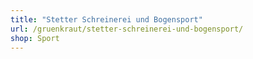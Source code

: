 ```yaml
---
title: "Stetter Schreinerei und Bogensport"
url: /gruenkraut/stetter-schreinerei-und-bogensport/
shop: Sport
---
```

